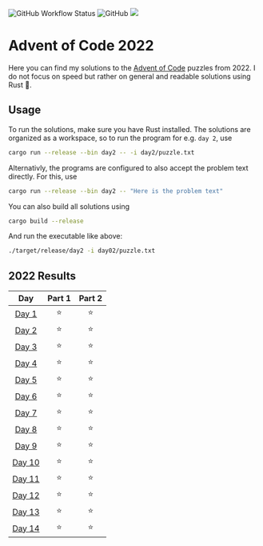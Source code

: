 ![GitHub Workflow Status](https://img.shields.io/github/workflow/status/lukaswilde/advent-of-code-2022/Tests?label=Tests&logo=github&style=for-the-badge)
![GitHub](https://img.shields.io/github/license/lukaswilde/advent-of-code-2022?style=for-the-badge)
![](https://img.shields.io/badge/Made%20with-Rust-orange?style=for-the-badge&logo=rust)

# Advent of Code 2022

Here you can find my solutions to the [Advent of Code](https://adventofcode.com) puzzles from 2022. I do not focus on speed but rather on 
general and readable solutions using Rust 🦀.


## Usage

To run the solutions, make sure you have Rust installed. The solutions are organized as a workspace, so to run the program for e.g. `day 2`, use

```zsh
cargo run --release --bin day2 -- -i day2/puzzle.txt
```

Alternativly, the programs are configured to also accept the problem text directly. For this, use

```zsh
cargo run --release --bin day2 -- "Here is the problem text"
```

You can also build all solutions using 

```zsh
cargo build --release
```

And run the executable like above:

```zsh
./target/release/day2 -i day02/puzzle.txt
```


<!--- advent_readme_stars table --->
## 2022 Results

| Day | Part 1 | Part 2 |
| :---: | :---: | :---: |
| [Day 1](https://adventofcode.com/2022/day/1) | ⭐ | ⭐ |
| [Day 2](https://adventofcode.com/2022/day/2) | ⭐ | ⭐ |
| [Day 3](https://adventofcode.com/2022/day/3) | ⭐ | ⭐ |
| [Day 4](https://adventofcode.com/2022/day/4) | ⭐ | ⭐ |
| [Day 5](https://adventofcode.com/2022/day/5) | ⭐ | ⭐ |
| [Day 6](https://adventofcode.com/2022/day/6) | ⭐ | ⭐ |
| [Day 7](https://adventofcode.com/2022/day/7) | ⭐ | ⭐ |
| [Day 8](https://adventofcode.com/2022/day/8) | ⭐ | ⭐ |
| [Day 9](https://adventofcode.com/2022/day/9) | ⭐ | ⭐ |
| [Day 10](https://adventofcode.com/2022/day/10) | ⭐ | ⭐ |
| [Day 11](https://adventofcode.com/2022/day/11) | ⭐ | ⭐ |
| [Day 12](https://adventofcode.com/2022/day/12) | ⭐ | ⭐ |
| [Day 13](https://adventofcode.com/2022/day/13) | ⭐ | ⭐ |
| [Day 14](https://adventofcode.com/2022/day/14) | ⭐ | ⭐ |
<!--- advent_readme_stars table --->

